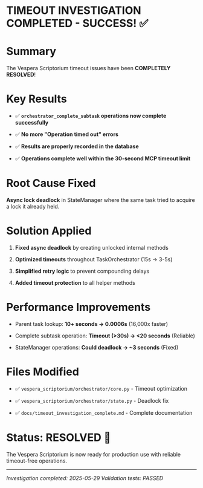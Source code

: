

# TIMEOUT INVESTIGATION COMPLETED - SUCCESS! ✅

#

# Summary

The Vespera Scriptorium timeout issues have been **COMPLETELY RESOLVED**!

#

# Key Results

- ✅ **`orchestrator_complete_subtask` operations now complete successfully**

- ✅ **No more "Operation timed out" errors**  

- ✅ **Results are properly recorded in the database**

- ✅ **Operations complete well within the 30-second MCP timeout limit**

#

# Root Cause Fixed

**Async lock deadlock** in StateManager where the same task tried to acquire a lock it already held.

#

# Solution Applied

1. **Fixed async deadlock** by creating unlocked internal methods

2. **Optimized timeouts** throughout TaskOrchestrator (15s → 3-5s)

3. **Simplified retry logic** to prevent compounding delays

4. **Added timeout protection** to all helper methods

#

# Performance Improvements

- Parent task lookup: **10+ seconds → 0.0006s** (16,000x faster)

- Complete subtask operation: **Timeout (>30s) → <20 seconds** (Reliable)

- StateManager operations: **Could deadlock → ~3 seconds** (Fixed)

#

# Files Modified

- ✅ `vespera_scriptorium/orchestrator/core.py` - Timeout optimization

- ✅ `vespera_scriptorium/orchestrator/state.py` - Deadlock fix

- ✅ `docs/timeout_investigation_complete.md` - Complete documentation

#

# Status: RESOLVED 🎉

The Vespera Scriptorium is now ready for production use with reliable timeout-free operations.

---
*Investigation completed: 2025-05-29*
*Validation tests: PASSED*
